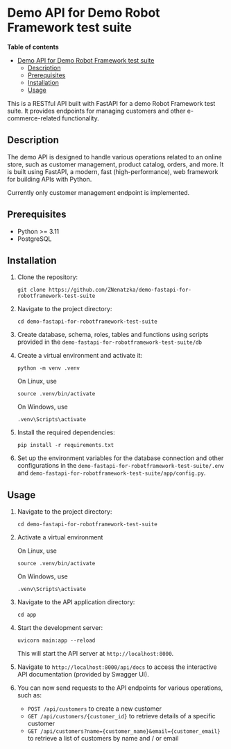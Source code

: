 # Demo API for Demo Robot Framework test suite

**Table of contents**

- [Demo API for Demo Robot Framework test suite](#demo-api-for-demo-robot-framework-test-suite)
  - [Description](#description)
  - [Prerequisites](#prerequisites)
  - [Installation](#installation)
  - [Usage](#usage)

This is a RESTful API built with FastAPI for a demo Robot Framework test suite. It provides endpoints for managing customers and other e-commerce-related functionality.

## Description

The demo API is designed to handle various operations related to an online store, such as customer management, product catalog, orders, and more. It is built using FastAPI, a modern, fast (high-performance), web framework for building APIs with Python.

Currently only customer management endpoint is implemented.

## Prerequisites

- Python >= 3.11
- PostgreSQL

## Installation

1. Clone the repository:

    `git clone https://github.com/ZNenatzka/demo-fastapi-for-robotframework-test-suite`

2. Navigate to the project directory:

    `cd demo-fastapi-for-robotframework-test-suite`

3. Create database, schema, roles, tables and functions using scripts provided in the `demo-fastapi-for-robotframework-test-suite/db`

4. Create a virtual environment and activate it:

    `python -m venv .venv`

    On Linux, use

    `source .venv/bin/activate`

    On Windows, use

    `.venv\Scripts\activate`

5. Install the required dependencies:

    `pip install -r requirements.txt`

6. Set up the environment variables for the database connection and other configurations in the `demo-fastapi-for-robotframework-test-suite/.env` and `demo-fastapi-for-robotframework-test-suite/app/config.py`.

## Usage

1. Navigate to the project directory:

    `cd demo-fastapi-for-robotframework-test-suite`

2. Activate a virtual environment

    On Linux, use

    `source .venv/bin/activate`

    On Windows, use

    `.venv\Scripts\activate`

3. Navigate to the API application directory:

   `cd app`

4. Start the development server:

    `uvicorn main:app --reload`

    This will start the API server at `http://localhost:8000`.

5. Navigate to `http://localhost:8000/api/docs` to access the interactive API documentation (provided by Swagger UI).

6. You can now send requests to the API endpoints for various operations, such as:

   - `POST /api/customers` to create a new customer
   - `GET /api/customers/{customer_id}` to retrieve details of a specific customer
   - `GET /api/customers?name={customer_name}&email={customer_email}` to retrieve a list of customers by name and / or email
